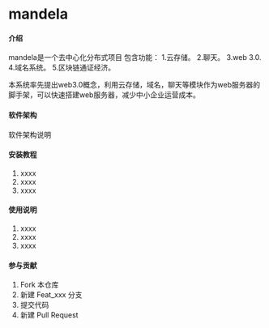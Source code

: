 # mandela

#### 介绍
mandela是一个去中心化分布式项目
包含功能：
1.云存储。
2.聊天。
3.web 3.0.
4.域名系统。
5.区块链通证经济。

本系统率先提出web3.0概念，利用云存储，域名，聊天等模块作为web服务器的脚手架，可以快速搭建web服务器，减少中小企业运营成本。

#### 软件架构
软件架构说明


#### 安装教程

1. xxxx
2. xxxx
3. xxxx

#### 使用说明

1. xxxx
2. xxxx
3. xxxx

#### 参与贡献

1. Fork 本仓库
2. 新建 Feat_xxx 分支
3. 提交代码
4. 新建 Pull Request

